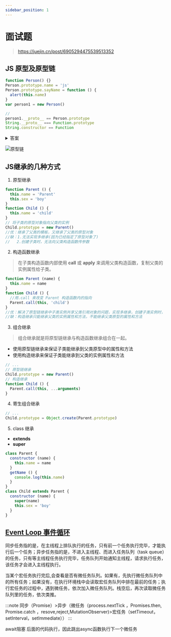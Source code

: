 ```yaml
---
sidebar_position: 1
---
```


# 面试题

> <https://juejin.cn/post/6905294475539513352>

## JS 原型及原型链

```js
function Person() {}
Person.prototype.name = 'js'
Person.prototype.sayName = function () {
  alert(this.name)
}
var person1 = new Person()

//
person1.__proto__ == Person.prototype
String.__proto__ === Function.prototype
String.constructor == Function
```

<details>
  <summary>答案</summary>

```js
//JS 在创建对象的时候，都有一个__proto__ 的内置属性，用于指向创建它的构造函数的原型对象。
// 对象 person1 有一个 __proto__属性，创建它的构造函数是 Person，构造函数的原型对象是 Person.prototype
console.log(person1.__proto__ == Person.prototype) //true
//所有函数对象的__proto__都指向Function.prototype
String.__proto__ === Function.prototype // true
String.constructor == Function //true
```

</details>

![原型链](https://p9-juejin.byteimg.com/tos-cn-i-k3u1fbpfcp/635ea06a5b6c43b1996f6f7d66b26b86~tplv-k3u1fbpfcp-watermark.awebp)

## JS继承的几种方式

1. 原型继承

```js
function Parent () {
  this.name = 'Parent'
  this.sex = 'boy'
}
function Child () {
  this.name = 'child'
}
// 将子类的原型对象指向父类的实例
Child.prototype = new Parent()
//优：继承了父类的模板，又继承了父类的原型对象
//缺：1.无法实现多继承(因为已经指定了原型对象了)
//   2.创建子类时，无法向父类构造函数传参数
```

2. 构造函数继承

> 在子类构造函数内部使用 **call** 或 **apply** 来调用父类构造函数，复制父类的实例属性给子类。

```js
function Parent (name) {
  this.name = name
}
function Child () {
  //用.call 来改变 Parent 构造函数内的指向
  Parent.call(this, 'child')
}
//优：解决了原型链继承中子类实例共享父类引用对象的问题，实现多继承，创建子类实例时，可以向父类传递参数
//缺：构造继承只能继承父类的实例属性和方法，不能继承父类原型的属性和方法
```

3. 组合继承

> 组合继承就是将原型链继承与构造函数继承组合在一起。

- 使用原型链继承来保证子类能继承到父类原型中的属性和方法
- 使用构造继承来保证子类能继承到父类的实例属性和方法

```js
// ...
// 原型链继承
Child.prototype = new Parent()
// 构造继承
function Child () {
  Parent.call(this, ...arguments)
}
```

4. 寄生组合继承

```js
// ...
Child.prototype = Object.create(Parent.prototype)
```

5. class 继承

- **extends**
- **super**

```js
class Parent {
  constructor (name) {
    this.name = name
  }
  getName () {
    console.log(this.name)
  }
}
class Child extends Parent {
  constructor (name) {
    super(name)
    this.sex = 'boy'
  }
}
```

## [Event Loop 事件循环](https://www.ruanyifeng.com/blog/2014/10/event-loop.html)

同步任务指的是，在主线程上排队执行的任务，只有前一个任务执行完毕，才能执行后一个任务；异步任务指的是，不进入主线程、而进入任务队列（task queue）的任务，只有等主线程任务执行完毕，任务队列开始通知主线程，请求执行任务，该任务才会进入主线程执行。

当某个宏任务执行完后,会查看是否有微任务队列。如果有，先执行微任务队列中的所有任务；如果没有，在执行环境栈中会读取宏任务队列中排在最前的任务；执行宏任务的过程中，遇到微任务，依次加入微任务队列。栈空后，再次读取微任务队列里的任务，依次类推。

:::note
同步（Promise）>异步（微任务（process.nextTick ，Promises.then, Promise.catch ，resove,reject,MutationObserver)>宏任务（setTimeout，setInterval，setImmediate））
:::

await阻塞 后面的代码执行，因此跳出async函数执行下一个微任务
